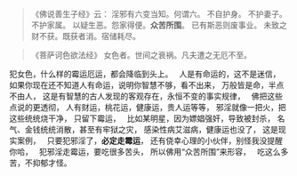 > 《佛说善生子经》云： 
> 淫邪有六变当知。何谓六。
> 不自护身。
> 不护妻子。
> 不护家属。
> 以疑生恶。怨家得便。**众苦所围**。
> 已有斯恶则废事业。
> 未致之财不获。既获者消。宿储耗尽。

> 《菩萨诃色欲法经》
> 女色者。世间之衰祸。凡夫遭之无厄不至。

犯女色，什么样的霉运厄运，都会降临到头上。
&nbsp;
人是有命运的，这不是迷信，
如果你现在还不知道人有命运，说明你智慧不够，看不出来，
万般皆是命，半点不由人，
这是有智慧的古人发现的客观存在，永恒不变的事实规律，
&nbsp;
佛把这些点说的更透彻，
人有财运，桃花运，健康运，贵人运等等，
邪淫就像一把火，把这些统统烧干净，
只留下霉运，
&nbsp;
比如某明星，因为嫖娼强奸，导致被封杀，
名气、金钱统统消散，甚至有牢狱之灾，
感染性病艾滋病，健康运也没了，
这是现实案例，
&nbsp;
只要犯邪淫了，**必定走霉运**，
还有侥幸心理的小伙伴，别怪我没提醒你哈，
&nbsp;
犯邪淫走霉运，要吃很多苦头，
所以佛用“众苦所围”来形容，
&nbsp;
吃这么多苦，不抑郁才怪。




